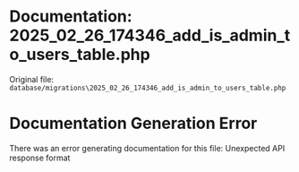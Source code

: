# Documentation: 2025_02_26_174346_add_is_admin_to_users_table.php

Original file: `database/migrations\2025_02_26_174346_add_is_admin_to_users_table.php`

# Documentation Generation Error

There was an error generating documentation for this file: Unexpected API response format